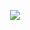 <p align="center">
  <img src="https://github.com/user-attachments/assets/dc15ec36-03a9-452d-8d93-a6bc72e00237"/>
</p>
